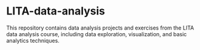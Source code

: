 # LITA-data-analysis
This repository contains data analysis projects and exercises from the LITA data analysis course, including data exploration, visualization, and basic analytics techniques.

